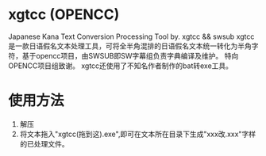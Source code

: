 # xgtcc (OPENCC)
Japanese Kana Text Conversion Processing Tool  by. xgtcc &amp;&amp; swsub
xgtcc
是一款日语假名文本处理工具，可将全半角混排的日语假名文本统一转化为半角字符，基于opencc项目，由SWSUB即SW字幕组负责字典编译及维护。
特向OPENCC项目组致谢。
xgtcc还使用了不知名作者制作的bat转exe工具。
# 使用方法
1. 解压
2. 将文本拖入"xgtcc(拖到这).exe",即可在文本所在目录下生成"xxx改.xxx"字样的已处理文件。
